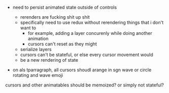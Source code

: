 - need to persist animated state outside of controls
  - rerenders are fucking shit up shit
  - specifically need to use redux without rerendering things that i don't want to
    - for example, adding a layer concurenly while doing another animation
    - cursors can't reset as they might
  - serialize layers
  - cursors can't be stateful, or else every cursor movement would
  - be a new rendering of state

- on als tparragraph, all cursors shoudl arange in sgn wave or circle rotating and wave emoji 

cursors and other animatables should be memoized?
or simply not stateful?

